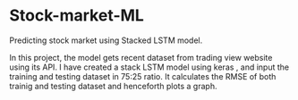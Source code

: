 # Stock-market-ML
Predicting stock market using Stacked LSTM model.

In this project, the model gets recent dataset from trading view website using its API.
I have created a stack LSTM model using keras , and input the training and testing dataset in 75:25 ratio.
It calculates the RMSE of both trainig and testing dataset and henceforth plots a graph.

